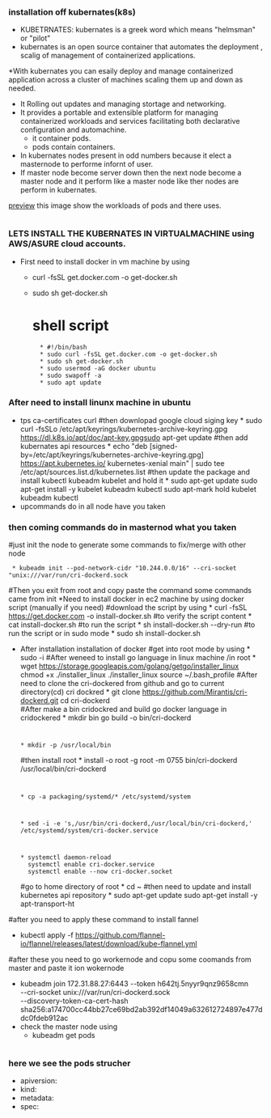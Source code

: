 ### installation off kubernates(k8s)

* KUBETRNATES: kubernates is a greek word which means "helmsman" or "pilot"
* kubernates is an open source container that automates the deployment , scalig of management of containerized applications.
    
*With kubernates you can esaily deploy and manage containerized application across a cluster of  machines scaling them up and down as needed.
* It Rolling out updates and managing stortage and networking.
* It provides a portable and extensible platform for managing containerized workloads and services facilitating both declarative configuration and automachine.
     * it container pods.
     * pods contain containers.
* In kubernates nodes present in odd numbers because it elect a masternode to performe infornt of user.
* If master node become server down then the next node become a master node and it perform like a master node like ther nodes are perform in kubernates.

[preview](/k8s11%20(1).webp) this image show the workloads of pods and there uses. 

```
```
### LETS INSTALL THE KUBERNATES IN VIRTUALMACHINE using AWS/ASURE cloud accounts.

* First need to install docker in vm machine by using
   * curl -fsSL get.docker.com -o get-docker.sh
   * sudo sh get-docker.sh


        # shell script
           * #!/bin/bash
           * sudo curl -fsSL get.docker.com -o get-docker.sh
           * sudo sh get-docker.sh
           * sudo usermod -aG docker ubuntu
           * sudo swapoff -a
           * sudo apt update

### After need to install linunx machine in ubuntu

* tps ca-certificates curl
      #then downlopad google cloud siging key
      * 		sudo curl -fsSLo /etc/apt/keyrings/kubernetes-archive-keyring.gpg https://dl.k8s.io/apt/doc/apt-key.gpgsudo apt-get update
     #then add kubernates api resources
      * echo "deb [signed-by=/etc/apt/keyrings/kubernetes-archive-keyring.gpg] https://apt.kubernetes.io/ kubernetes-xenial main" | sudo tee /etc/apt/sources.list.d/kubernetes.list
     #then update the package and install kubectl kubeadm kubelet and hold it
      * sudo apt-get update
        sudo apt-get install -y kubelet kubeadm kubectl
        sudo apt-mark hold kubelet kubeadm kubectl
* upcommands do in all node have you taken 
### then coming commands do in masternod what you taken 
  #just init the node to generate some commands to fix/merge with other node
     
     * kubeadm init --pod-network-cidr "10.244.0.0/16" --cri-socket "unix:///var/run/cri-dockerd.sock
  #Then you exit from root and copy paste the command some commands came from init
   *Need to install docker in ec2 machine by using docker script (manually if you need)
    #download the script by using
      * curl -fsSL https://get.docker.com -o install-docker.sh
     #to verify the script content
      * cat install-docker.sh
     #to run the script
      * sh install-docker.sh --dry-run
     #to run the script or in sudo mode
      * sudo sh install-docker.sh

* After installation installation of docker 
    #get into root mode by using
      * sudo -i
    #After weneed to install go language in linux machine /in root
      * wget https://storage.googleapis.com/golang/getgo/installer_linux
        chmod +x ./installer_linux
        ./installer_linux
        source ~/.bash_profile
     #After need to clone the cri-dockered from github and go to current directory(cd) cri dockred
      * git clone https://github.com/Mirantis/cri-dockerd.git
        cd cri-dockerd        
     #After make a bin cridockred and build go docker language in cridockered
      * mkdir bin 
        go build -o bin/cri-dockerd
     #
      * mkdir -p /usr/local/bin
     #then install root
      * install -o root -g root -m 0755 bin/cri-dockerd /usr/local/bin/cri-dockerd
     #
      * cp -a packaging/systemd/* /etc/systemd/system
     #
      * sed -i -e 's,/usr/bin/cri-dockerd,/usr/local/bin/cri-dockerd,' /etc/systemd/system/cri-docker.service
     #
      * systemctl daemon-reload
        systemctl enable cri-docker.service
        systemctl enable --now cri-docker.socket
     #go to home directory of root 
      * cd ~
     #then need to update and install kubernetes api repository
      * sudo apt-get update
       sudo apt-get install -y apt-transport-ht


#after you need to apply these command to install fannel
 * kubectl apply -f https://github.com/flannel-io/flannel/releases/latest/download/kube-flannel.yml

#after these you need to go workernode and copu some coomands from master and paste it ion wokernode
* kubeadm join 172.31.88.27:6443 --token h642tj.5nyyr9qnz9658cmn \
        --cri-socket unix:///var/run/cri-dockerd.sock \
        --discovery-token-ca-cert-hash sha256:a174700cc44bb27ce69bd2ab392df14049a632612724897e477ddc0fdeb912ac
 * check the master node using
    * kubeadm get pods       

 ```
 ```
 ### here we see the pods strucher
   * apiversion: 
   * kind:
   * metadata:
   * spec:

  



